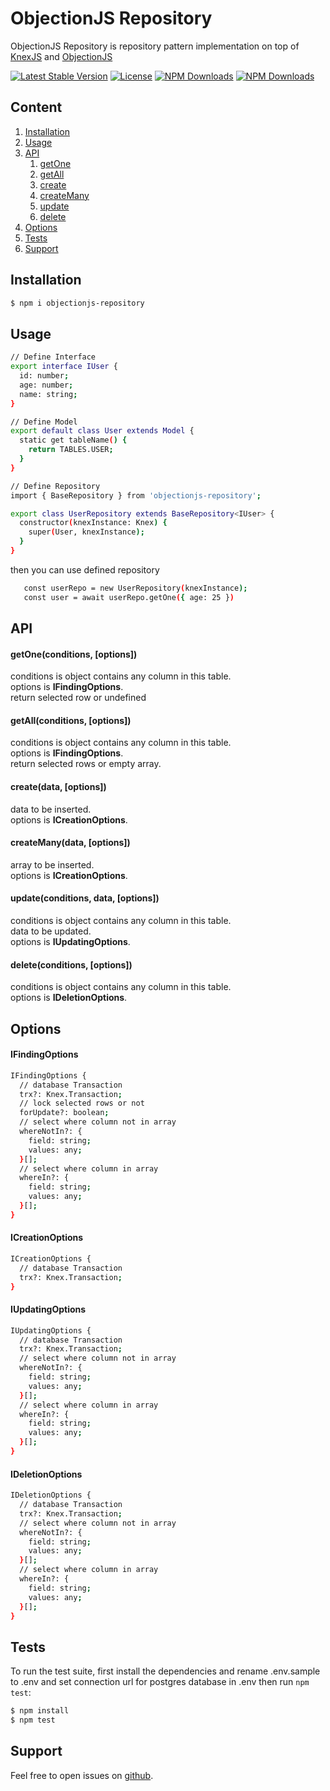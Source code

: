 # ObjectionJS Repository

ObjectionJS Repository is repository pattern implementation on top of [KnexJS](https://www.npmjs.com/package/knex) and [ObjectionJS](https://www.npmjs.com/package/objection)

[![Latest Stable Version](https://img.shields.io/npm/v/objectionjs-repository.svg?style=for-the-badge)](https://www.npmjs.com/package/objectionjs-repository)
[![License](https://img.shields.io/npm/l/objectionjs-repository.svg?style=for-the-badge)](https://www.npmjs.com/package/objectionjs-repository)
[![NPM Downloads](https://img.shields.io/npm/dt/objectionjs-repository.svg?style=for-the-badge)](https://www.npmjs.com/package/objectionjs-repository)
[![NPM Downloads](https://img.shields.io/npm/dm/objectionjs-repository.svg?style=for-the-badge)](https://www.npmjs.com/package/objectionjs-repository)
## Content

1. [Installation](https://www.npmjs.com/package/objectionjs-repository#installation)
1. [Usage](https://www.npmjs.com/package/objectionjs-repository#usage)
1. [API](https://www.npmjs.com/package/objectionjs-repository#api)
    1. [getOne](https://www.npmjs.com/package/objectionjs-repository#getoneconditions-options)
    1. [getAll](https://www.npmjs.com/package/objectionjs-repository#getallconditions-options)
    1. [create](https://www.npmjs.com/package/objectionjs-repository#createdata-options)
    1. [createMany](https://www.npmjs.com/package/objectionjs-repository#createmanydata-options)
    1. [update](https://www.npmjs.com/package/objectionjs-repository#updateconditions-data-options)
    1. [delete](https://www.npmjs.com/package/objectionjs-repository#deleteconditions-options)
1. [Options](https://www.npmjs.com/package/objectionjs-repository#options)
1. [Tests](https://www.npmjs.com/package/objectionjs-repository#tests)
1. [Support](https://www.npmjs.com/package/objectionjs-repository#support)

## Installation

```bash
$ npm i objectionjs-repository
```

## Usage

```bash
// Define Interface
export interface IUser {
  id: number;
  age: number;
  name: string;
}

// Define Model
export default class User extends Model {
  static get tableName() {
    return TABLES.USER;
  }
}

// Define Repository
import { BaseRepository } from 'objectionjs-repository';

export class UserRepository extends BaseRepository<IUser> {
  constructor(knexInstance: Knex) {
    super(User, knexInstance);
  }
}

```

then you can use defined repository

```bash
   const userRepo = new UserRepository(knexInstance);
   const user = await userRepo.getOne({ age: 25 })
```

## API

#### getOne(conditions, [options])
conditions is object contains any column in this table.</br>
options is **IFindingOptions**.</br>
return selected row or undefined
#### getAll(conditions, [options])
conditions is object contains any column in this table.</br>
options is **IFindingOptions**.</br>
return selected rows or empty array.

#### create(data, [options])
data to be inserted.</br>
options is **ICreationOptions**.

#### createMany(data, [options])
array to be inserted.</br>
options is **ICreationOptions**.

#### update(conditions, data, [options])
conditions is object contains any column in this table.</br>
data to be updated.</br>
options is **IUpdatingOptions**.

#### delete(conditions, [options])
conditions is object contains any column in this table. </br>
options is **IDeletionOptions**.

## Options

#### IFindingOptions

```bash
IFindingOptions {
  // database Transaction
  trx?: Knex.Transaction;
  // lock selected rows or not
  forUpdate?: boolean;
  // select where column not in array
  whereNotIn?: {
    field: string;
    values: any;
  }[];
  // select where column in array
  whereIn?: {
    field: string;
    values: any;
  }[];
}
```

#### ICreationOptions
```bash
ICreationOptions {
  // database Transaction
  trx?: Knex.Transaction;
}
```

#### IUpdatingOptions
```bash
IUpdatingOptions {
  // database Transaction
  trx?: Knex.Transaction;
  // select where column not in array
  whereNotIn?: {
    field: string;
    values: any;
  }[];
  // select where column in array
  whereIn?: {
    field: string;
    values: any;
  }[];
}
```

#### IDeletionOptions
```bash
IDeletionOptions {
  // database Transaction
  trx?: Knex.Transaction;
  // select where column not in array
  whereNotIn?: {
    field: string;
    values: any;
  }[];
  // select where column in array
  whereIn?: {
    field: string;
    values: any;
  }[];
}
```

## Tests

To run the test suite, first install the dependencies and rename .env.sample to .env and set connection url for postgres database in .env then run `npm test`:

```bash
$ npm install
$ npm test
```

## Support

Feel free to open issues on [github](https://github.com/AhmedAdelFahim/objectionjs-repository).
